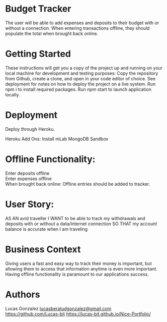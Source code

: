# Budget Tracker

The user will be able to add expenses and deposits to their budget with or without a connection. When entering transactions offline, they should populate the total when brought back online. 

# Getting Started

These instructions will get you a copy of the project up and running on your local machine for development and testing purposes: 
Copy the repository from Github, create a clone, and open in your code editor of choice. See deployment for notes on how to deploy the project on a live system.
Run npm i to install required packages.
Run npm start to launch application locally. 


# Deployment

Deploy through Heroku.

Heroku Add Ons: Install mLab MongoDB Sandbox

# Offline Functionality:   
  
  Enter deposits offline   
  Enter expenses offline   
  When brought back online:  Offline entries should be added to tracker.   
  

# User Story:
  
AS AN avid traveller I WANT to be able to track my withdrawals and deposits with or without a data/internet connection SO THAT my account   balance is accurate when I am traveling  
  

# Business Context
  
Giving users a fast and easy way to track their money is important, but allowing them to access that information anytime is even more important. Having offline functionality is paramount to our applications success.

# Authors
Lucas Gonzalez lucasberatudgonzalez@gmail.com https://github.com/Lucas-bit https://lucas-bit.github.io/Nice-Portfolio/
